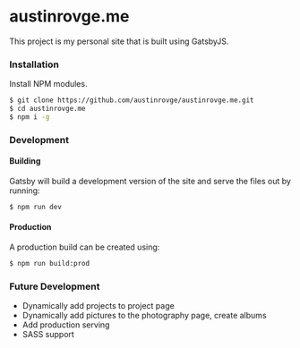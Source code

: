 # austinrovge.me
This project is my personal site that is built using GatsbyJS.

### Installation
Install NPM modules.

``` bash
$ git clone https://github.com/austinrovge/austinrovge.me.git
$ cd austinrovge.me
$ npm i -g
```

### Development
#### Building

Gatsby will build a development version of the site and serve the files out by running:
``` bash
$ npm run dev
```

#### Production

A production build can be created using:
```bash
$ npm run build:prod
```

### Future Development
* Dynamically add projects to project page
* Dynamically add pictures to the photography page, create albums
* Add production serving
* SASS support